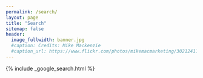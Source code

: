 ```yaml
---
permalink: /search/
layout: page
title: "Search"
sitemap: false
header:
  image_fullwidth: banner.jpg
  #caption: Credits: Mike Mackenzie
  #caption_url: https://www.flickr.com/photos/mikemacmarketing/30212411048
---
```


{% include _google_search.html %}
